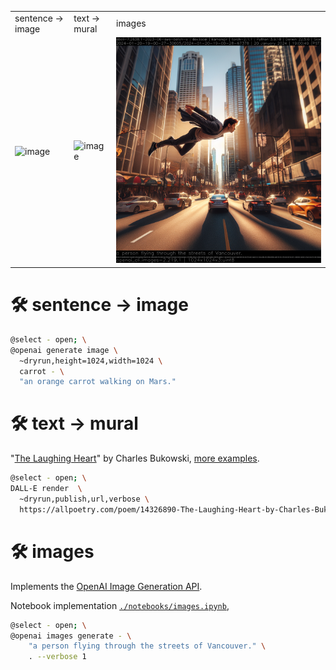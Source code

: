 | | | |
|-|-|-|
| sentence -> image | text -> mural | images |
| ![image](../../assets/carrot.png) |  ![image](../../assets/DALL-E.png) | ![image](https://github.com/kamangir/assets/blob/main/openai_commands/2024-01-20-19-00-28-67378.png?raw=true) |

# 🛠️ sentence -> image

```bash
@select - open; \
@openai generate image \
  ~dryrun,height=1024,width=1024 \
  carrot - \
  "an orange carrot walking on Mars."
```


# 🛠️ text -> mural

"[The Laughing Heart](https://allpoetry.com/poem/14326890-The-Laughing-Heart-by-Charles-Bukowski)" by Charles Bukowski, [more examples](http://kamangir.net/private/?object=2023-03-26-19-10-26-51814).

```bash
@select - open; \
DALL-E render  \
  ~dryrun,publish,url,verbose \
  https://allpoetry.com/poem/14326890-The-Laughing-Heart-by-Charles-Bukowski
```

# 🛠️ images

Implements the [OpenAI Image Generation API](https://platform.openai.com/docs/guides/images/usage?context=python).

Notebook implementation [`./notebooks/images.ipynb`](../../notebooks/images_generate.ipynb),

```bash
@select - open; \
@openai images generate - \
	"a person flying through the streets of Vancouver." \
	. --verbose 1
```
